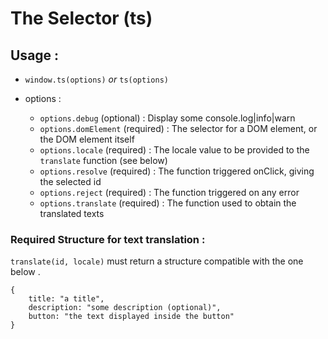 # The Selector (ts)

## Usage :

- ``window.ts(options)`` *or* ``ts(options)``

- options : 
    - ``options.debug`` (optional) : Display some console.log|info|warn
    - ``options.domElement`` (required) : The selector for a DOM element, or the DOM element itself
    - ``options.locale`` (required) : The locale value to be provided to the ``translate`` function (see below) 
    - ``options.resolve`` (required) : The function triggered onClick, giving the selected id
    - ``options.reject`` (required) : The function triggered on any error
    - ``options.translate`` (required) : The function used to obtain the translated texts

### Required Structure for text translation :

``translate(id, locale)`` must return a structure compatible with the one below .

```
{
    title: "a title",
    description: "some description (optional)",
    button: "the text displayed inside the button"
}
```
